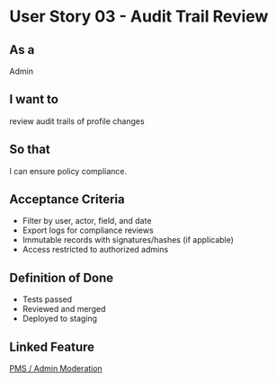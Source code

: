 # User Story 03 - Audit Trail Review

## As a
Admin

## I want to
review audit trails of profile changes

## So that
I can ensure policy compliance.

## Acceptance Criteria
- Filter by user, actor, field, and date
- Export logs for compliance reviews
- Immutable records with signatures/hashes (if applicable)
- Access restricted to authorized admins

## Definition of Done
- Tests passed
- Reviewed and merged
- Deployed to staging

## Linked Feature
[PMS / Admin Moderation](../feature-spec.md)
